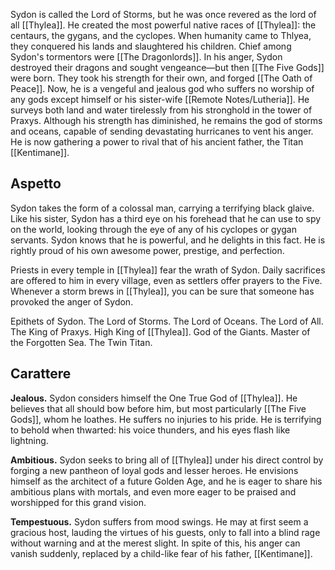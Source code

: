 Sydon is called the Lord of Storms, but he was once revered as the lord of all [[Thylea]]. He created the most powerful native races of [[Thylea]]: the centaurs, the gygans, and the cyclopes. When humanity came to Thlyea, they conquered his lands and slaughtered his children. Chief among Sydon's tormentors were [[The Dragonlords]]. In his anger, Sydon destroyed their dragons and sought vengeance—but then [[The Five Gods]] were born. They took his strength for their own, and forged [[The Oath of Peace]]. Now, he is a vengeful and jealous god who suffers no worship of any gods except himself or his sister-wife [[Remote Notes/Lutheria]]. He surveys both land and water tirelessly from his stronghold in the tower of Praxys. Although his strength has diminished, he remains the god of storms and oceans, capable of sending devastating hurricanes to vent his anger. He is now gathering a power to rival that of his ancient father, the Titan [[Kentimane]].

## Aspetto
Sydon takes the form of a colossal man, carrying a terrifying black glaive. Like his sister, Sydon has a third eye on his forehead that he can use to spy on the world, looking through the eye of any of his cyclopes or gygan servants. Sydon knows that he is powerful, and he delights in this fact. He is rightly proud of his own awesome power, prestige, and perfection.

Priests in every temple in [[Thylea]] fear the wrath of Sydon. Daily sacrifices are offered to him in every village, even as settlers offer prayers to the Five. Whenever a storm brews in [[Thylea]], you can be sure that someone has provoked the anger of Sydon.

Epithets of Sydon. The Lord of Storms. The Lord of Oceans. The Lord of All. The King of Praxys. High King of [[Thylea]]. God of the Giants. Master of the Forgotten Sea. The Twin Titan.

## Carattere

**Jealous.** Sydon considers himself the One True God of [[Thylea]]. He believes that all should bow before him, but most particularly [[The Five Gods]], whom he loathes. He suffers no injuries to his pride. He is terrifying to behold when thwarted: his voice thunders, and his eyes flash like lightning.

**Ambitious.** Sydon seeks to bring all of [[Thylea]] under his direct control by forging a new pantheon of loyal gods and lesser heroes. He envisions himself as the architect of a future Golden Age, and he is eager to share his ambitious plans with mortals, and even more eager to be praised and worshipped for this grand vision.

**Tempestuous.** Sydon suffers from mood swings. He may at first seem a gracious host, lauding the virtues of his guests, only to fall into a blind rage without warning and at the merest slight. In spite of this, his anger can vanish suddenly, replaced by a child-like fear of his father, [[Kentimane]].
